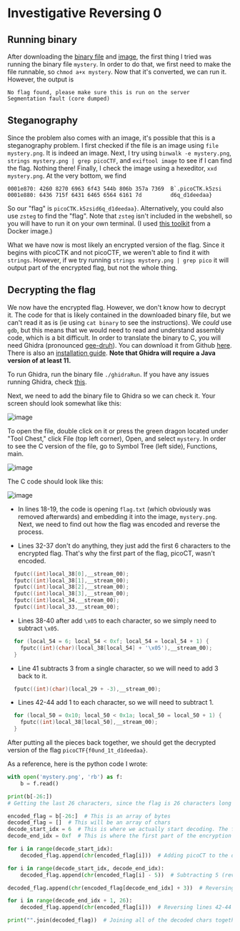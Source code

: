 # Investigative Reversing 0

## Running binary
After downloading the [binary file](https://jupiter.challenges.picoctf.org/static/70fd416f817ab1e59beaf19dc2b586cd/mystery) and [image](https://jupiter.challenges.picoctf.org/static/70fd416f817ab1e59beaf19dc2b586cd/mystery.png), the first thing I tried was running the binary file `mystery`. In order to do that, we first need to make the file runnable, so `chmod a+x mystery`. Now that it's converted, we can run it. However, the output is

```
No flag found, please make sure this is run on the server
Segmentation fault (core dumped)
```
## Steganography
Since the problem also comes with an image, it's possible that this is a steganography problem. I first checked if the file is an image using `file mystery.png`. It is indeed an image. Next, I try using `binwalk -e mystery.png`, `strings mystery.png | grep picoCTF`, and `exiftool image` to see if I can find the flag. Nothing there! Finally, I check the image using a hexeditor, `xxd mystery.png`. At the very bottom, we find

```
0001e870: 4260 8270 6963 6f43 544b 806b 357a 7369  B`.picoCTK.k5zsi
0001e880: 6436 715f 6431 6465 6564 6161 7d         d6q_d1deedaa}
```

So our "flag" is `picoCTK.k5zsid6q_d1deedaa}`.
Alternatively, you could also use `zsteg` to find the "flag". Note that `zsteg` isn't included in the webshell, so you will have to run it on your own terminal. (I used [this toolkit](https://github.com/DominicBreuker/stego-toolkit) from a Docker image.)

What we have now is most likely an encrypted version of the flag. Since it begins with picoCTK and not picoCTF, we weren't able to find it with `strings`. However, if we try running `strings mystery.png | grep pico` it will output part of the encrypted flag, but not the whole thing.
## Decrypting the flag
We now have the encrypted flag. However, we don't know how to decrypt it. The code for that is likely contained in the downloaded binary file, but we can't read it as is (ie using `cat binary` to see the instructions). We _could_ use `gdb`, but this means that we would need to read and understand assembly code, which is a bit difficult. In order to translate the binary to C, you will need Ghidra (pronounced [gee-druh](https://github.com/NationalSecurityAgency/ghidra/issues/61)). You can download it from Github [here](https://github.com/NationalSecurityAgency/ghidra/releases). There is also an [installation guide](https://ghidra-sre.org/InstallationGuide.html#Install). **Note that Ghidra will require a Java version of at least 11.**

To run Ghidra, run the binary file `./ghidraRun`. If you have any issues running Ghidra, check [this](https://github.com/NationalSecurityAgency/ghidra/issues/3477).

Next, we need to add the binary file to Ghidra so we can check it. Your screen should look somewhat like this:

![image](https://github.com/tiffanygan/picoCTFWriteup/assets/29723267/6b382c45-35c4-4133-8588-f7c03158d32f)

To open the file, double click on it or press the green dragon located under "Tool Chest," click File (top left corner), Open, and select `mystery`. In order to see the C version of the file, go to Symbol Tree (left side), Functions, main.

![image](https://github.com/tiffanygan/picoCTFWriteup/assets/29723267/35d7514a-702d-457c-8a66-805074812294)

The C code should look like this:

![image](https://github.com/tiffanygan/picoCTFWriteup/assets/29723267/626caaa9-9243-4627-8108-d20677d91c45)

* In lines 18-19, the code is opening `flag.txt` (which obviously was removed afterwards) and embedding it into the image, `mystery.png`. Next, we need to find out how the flag was encoded and reverse the process.

* Lines 32-37 don't do anything, they just add the first 6 characters to the encrypted flag. That's why the first part of the flag, picoCT, wasn't encoded.

```C
  fputc((int)local_38[0],__stream_00);
  fputc((int)local_38[1],__stream_00);
  fputc((int)local_38[2],__stream_00);
  fputc((int)local_38[3],__stream_00);
  fputc((int)local_34,__stream_00);
  fputc((int)local_33,__stream_00);
```

* Lines 38-40 after add `\x05` to each character, so we simply need to subtract `\x05`.

```C
  for (local_54 = 6; local_54 < 0xf; local_54 = local_54 + 1) {
    fputc((int)(char)(local_38[local_54] + '\x05'),__stream_00);
  }
```

* Line 41 subtracts 3 from a single character, so we will need to add 3 back to it.

```C
  fputc((int)(char)(local_29 + -3),__stream_00);
```

* Lines 42-44 add 1 to each character, so we will need to subtract 1.

```C
  for (local_50 = 0x10; local_50 < 0x1a; local_50 = local_50 + 1) {
    fputc((int)local_38[local_50],__stream_00);
  }
```

After putting all the pieces back together, we should get the decrypted version of the flag `picoCTF{f0und_1t_d1deedaa}`.

As a reference, here is the python code I wrote:

```python
with open('mystery.png', 'rb') as f:
    b = f.read()

print(b[-26:])
# Getting the last 26 characters, since the flag is 26 characters long and located at the end

encoded_flag = b[-26:]  # This is an array of bytes
decoded_flag = []  # This will be an array of chars
decode_start_idx = 6  # This is where we actually start decoding. The first part (picoCT) is ok already
decode_end_idx = 0xf  # This is where the first part of the encryption ends (line 40)

for i in range(decode_start_idx):
    decoded_flag.append(chr(encoded_flag[i]))  # Adding picoCT to the decoded flag

for i in range(decode_start_idx, decode_end_idx):
    decoded_flag.append(chr(encoded_flag[i] - 5))  # Subtracting 5 (reversing lines 38-40)

decoded_flag.append(chr(encoded_flag[decode_end_idx] + 3))  # Reversing line 41

for i in range(decode_end_idx + 1, 26):
    decoded_flag.append(chr(encoded_flag[i]))  # Reversing lines 42-44

print("".join(decoded_flag))  # Joining all of the decoded chars together to form the flag
```

